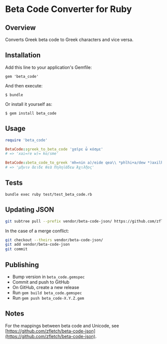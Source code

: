 # Beta Code Converter for Ruby

## Overview

Converts Greek beta code to Greek characters and vice versa.

## Installation

Add this line to your application's Gemfile:

`gem 'beta_code'`

And then execute:

`$ bundle`

Or install it yourself as:

`$ gem install beta_code`

## Usage

```ruby
require 'beta_code'

BetaCode::greek_to_beta_code 'χαῖρε ὦ κόσμε'
# => 'xai=re w)= ko/sme'

BetaCode::beta_code_to_greek 'mh=nin a)/eide qea\\ *phlhi+a/dew *)axilh=os'
# => 'μῆνιν ἄειδε θεὰ Πηληϊάδεω Ἀχιλῆος'

```

## Tests

`bundle exec ruby test/test_beta_code.rb`

## Updating JSON

```bash
git subtree pull --prefix vendor/beta-code-json/ https://github.com/zfletch/beta-code-json master --squash
```

In the case of a merge conflict:

```bash
git checkout --theirs vendor/beta-code-json/
git add vendor/beta-code-json
git commit
```

## Publishing

* Bump version in `beta_code.gemspec`
* Commit and push to GitHub
* On GitHub, create a new release
* Run `gem build beta_code.gemspec`
* Run `gem push beta_code-X.Y.Z.gem`

## Notes

For the mappings between beta code and Unicode, see [https://github.com/zfletch/beta-code-json](https://github.com/zfletch/beta-code-json).
